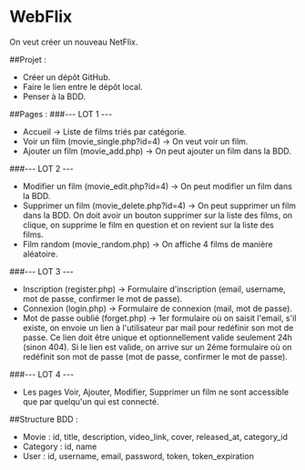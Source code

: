 # WebFlix

On veut créer un nouveau NetFlix.

##Projet :
- Créer un dépôt GitHub.
- Faire le lien entre le dépôt local.
- Penser à la BDD.

##Pages :
###--- LOT 1 ---
- Accueil -> Liste de films triés par catégorie.
- Voir un film (movie_single.php?id=4) -> On veut voir un film.
- Ajouter un film (movie_add.php) -> On peut ajouter un film dans la BDD.

###--- LOT 2 ---
- Modifier un film (movie_edit.php?id=4) -> On peut modifier un film dans la BDD.
- Supprimer un film (movie_delete.php?id=4) -> On peut supprimer un film dans la BDD. On doit avoir un bouton supprimer sur la liste des films, on clique, on supprime le film en question et on revient sur la liste des films.
- Film random (movie_random.php) -> On affiche 4 films de manière aléatoire.

###--- LOT 3 ---
- Inscription (register.php) -> Formulaire d'inscription (email, username, mot de passe, confirmer le mot de passe).
- Connexion (login.php) -> Formulaire de connexion (mail, mot de passe).
- Mot de passe oublié (forget.php) -> 1er formulaire où on saisit l'email, s'il existe, on envoie un lien à l'utilisateur par mail pour redéfinir son mot de passe. Ce lien doit être unique et optionnellement valide seulement 24h (sinon 404). Si le lien est valide, on arrive sur un 2éme formulaire où on redéfinit son mot de passe (mot de passe, confirmer le mot de passe).

###--- LOT 4 ---
- Les pages Voir, Ajouter, Modifier, Supprimer un film ne sont accessible que par quelqu'un qui est connecté.

##Structure BDD :
- Movie : id, title, description, video_link, cover, released_at, category_id
- Category : id, name
- User : id, username, email, password, token,  token_expiration
